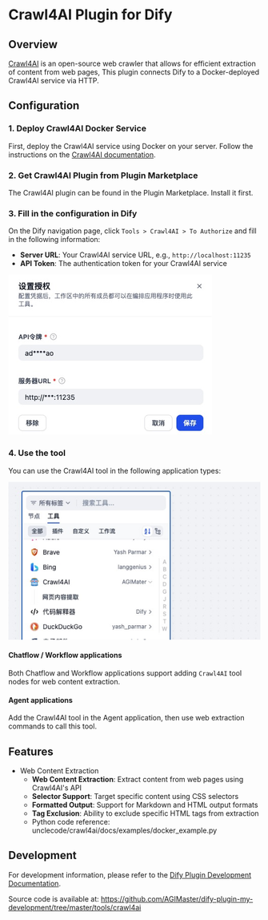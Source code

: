 # Crawl4AI Plugin for Dify

## Overview

[Crawl4AI](https://github.com/unclecode/crawl4ai/tree/main) is an open-source web crawler that allows for efficient extraction of content from web pages, This plugin connects Dify to a Docker-deployed Crawl4AI service via HTTP.

## Configuration

### 1. Deploy Crawl4AI Docker Service

First, deploy the Crawl4AI service using Docker on your server. Follow the instructions on the [Crawl4AI documentation](https://docs.crawl4ai.com/).

### 2. Get Crawl4AI Plugin from Plugin Marketplace

The Crawl4AI plugin can be found in the Plugin Marketplace. Install it first.

### 3. Fill in the configuration in Dify

On the Dify navigation page, click `Tools > Crawl4AI > To Authorize` and fill in the following information:

- **Server URL**: Your Crawl4AI service URL, e.g., `http://localhost:11235`
- **API Token**: The authentication token for your Crawl4AI service

![](./_assets/crawl4ai_1.jpg)


### 4. Use the tool

You can use the Crawl4AI tool in the following application types:

![](./_assets/crawl4ai_2.jpg)

#### Chatflow / Workflow applications

Both Chatflow and Workflow applications support adding `Crawl4AI` tool nodes for web content extraction.

#### Agent applications

Add the Crawl4AI tool in the Agent application, then use web extraction commands to call this tool.

## Features

- Web Content Extraction
    - **Web Content Extraction**: Extract content from web pages using Crawl4AI's API
    - **Selector Support**: Target specific content using CSS selectors
    - **Formatted Output**: Support for Markdown and HTML output formats
    - **Tag Exclusion**: Ability to exclude specific HTML tags from extraction
    - Python code reference: unclecode/crawl4ai/docs/examples/docker_example.py


## Development

For development information, please refer to the [Dify Plugin Development Documentation](https://docs.dify.ai/plugins/develop-plugins). 

Source code is available at: https://github.com/AGIMaster/dify-plugin-my-development/tree/master/tools/crawl4ai
